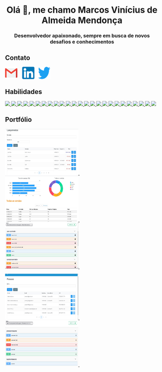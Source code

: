 <h1 align="center">Olá 👋, me chamo Marcos Vinícius de Almeida Mendonça</h1>
<h3 align="center">Desenvolvedor apaixonado, sempre em busca de novos desafios e conhecimentos</h3>

<h2>Contato</h2>
<p>
<a href="mailto:marcosviniciusam90@gmail.com" target="_blank"><img align="center" src="img/icons/gmail.png" alt="marcosviniciusam90@gmail.com" height="40" width="40" /></a>&nbsp;&nbsp;&nbsp;
<a href="https://linkedin.com/in/marcosviniciusam90" target="_blank"><img align="center" src="img/icons/linkedin.png" alt="marcosviniciusam90" height="40" width="40" /></a>&nbsp;&nbsp;
<a href="https://twitter.com/marcosvam90_ofc" target="_blank"><img align="center" src="img/icons/twitter.png" alt="marcosvam90_ofc" height="40" width="40" /></a>
</p>

<h2>Habilidades</h2>

<div> 
  <a href="https://www.java.com" title="Java" target="_blank"> 
  <img src="https://img.shields.io/badge/java-%23ED8B00.svg?&style=for-the-badge&logo=java&logoColor=white"/> 
  </a>

  <a href="https://spring.io/" title="Spring" target="_blank"> 
  <img src="https://img.shields.io/badge/spring%20-%236DB33F.svg?&style=for-the-badge&logo=spring&logoColor=white"/>
  </a>

  <a href="https://www.docker.com/" title="Docker" target="_blank"> 
  <img src="https://img.shields.io/badge/docker%20-%230db7ed.svg?&style=for-the-badge&logo=docker&logoColor=white"/>
  </a>

  <a href="https://www.jenkins.io" title="Jenkins" target="_blank"> 
  <img src="https://img.shields.io/badge/jenkins%20-d33833.svg?&style=for-the-badge&logo=jenkins&logoColor=white"/>
  </a>

  <a href="https://www.swagger.io" title="Swagger" target="_blank"> 
  <img src="https://img.shields.io/badge/swagger%20-%236DB33F.svg?&style=for-the-badge&logo=swagger&logoColor=white"/>
  </a>

  <a href="https://hibernate.org" title="Hibernate/JPA" target="_blank"> 
  <img src="https://img.shields.io/badge/hibernate/jpa%20-59666c.svg?&style=for-the-badge&logo=hibernate&logoColor=white"/>
  </a>

  <a href="https://git-scm.com" title="Git" target="_blank"> 
  <img src="https://img.shields.io/badge/git%20-f54d27.svg?&style=for-the-badge&logo=git&logoColor=white"/>
  </a>

  <a href="https://postman.com" title="Postman" target="_blank"> 
  <img src="https://img.shields.io/badge/postman%20-ff6c37.svg?&style=for-the-badge&logo=postman&logoColor=white"/>
  </a>

  <a href="https://openjfx.io/" title="JavaFX" target="_blank"> 
  <img src="https://img.shields.io/badge/javafx%20-4b9dd7.svg?&style=for-the-badge&logo=java&logoColor=white"/>
  </a>

  <a href="https://developer.android.com" title="Android" target="_blank"> 
  <img src="https://img.shields.io/badge/android%20-00de7a.svg?&style=for-the-badge&logo=android&logoColor=white"/>
  </a>  

  <a href="https://angular.io" title="Angular" target="_blank"> 
  <img src="https://img.shields.io/badge/Angular-DD0031?style=for-the-badge&logo=angular&logoColor=white"/>
  </a>  

  <a href="https://reactjs.org" title="ReactJS" target="_blank"> 
  <img src="https://img.shields.io/badge/reactjs%20-%2320232a.svg?&style=for-the-badge&logo=react&logoColor=%2361DAFB"/>
  </a>

  <a href="https://developer.mozilla.org/en-US/docs/Web/JavaScript" title="JavaScript" target="_blank"> 
  <img src="https://img.shields.io/badge/javascript%20-%23323330.svg?&style=for-the-badge&logo=javascript&logoColor=%23F7DF1E"/>
  </a>

  <a href="https://www.typescriptlang.org" title="TypeScript" target="_blank"> 
  <img src="https://img.shields.io/badge/typescript%20-3178c6.svg?&style=for-the-badge&logo=typescript&logoColor=white"/>
  </a>

  <a href="https://www.w3schools.com/html" title="HTML5" target="_blank"> 
  <img src="https://img.shields.io/badge/html5%20-%23E34F26.svg?&style=for-the-badge&logo=html5&logoColor=white"/>
  </a>

  <a href="https://www.w3schools.com/css" title="CSS3" target="_blank"> 
  <img src="https://img.shields.io/badge/css3%20-%231572B6.svg?&style=for-the-badge&logo=css3&logoColor=white"/>
  </a>

  <a href="https://www.cprogramming.com" title="C" target="_blank"> 
  <img src="https://img.shields.io/badge/c%20-%23323330.svg?&style=for-the-badge&logo=c&logoColor=white"/>
  </a>

  <a href="https://www.w3schools.com/cpp" title="C++" target="_blank"> 
  <img src="https://img.shields.io/badge/c++%20-%23323330.svg?&style=for-the-badge&logo=cplusplus&logoColor=white"/>
  </a>

  <a href="https://www.w3schools.com/cs" title="C#" target="_blank"> 
  <img src="https://img.shields.io/badge/cs%20-%23323330.svg?&style=for-the-badge&logo=csharp&logoColor=white"/>
  </a>

  <a href="https://heroku.com" title="Heroku" target="_blank"> 
  <img src="https://img.shields.io/badge/heroku%20-614889.svg?&style=for-the-badge&logo=heroku&logoColor=white"/>
  </a>

  <a href="https://www.netlify.com" title="Netlify" target="_blank"> 
  <img src="https://img.shields.io/badge/netlify%20-43a3bd.svg?&style=for-the-badge&logo=netlify&logoColor=white"/>
  </a>

  <a href="https://www.oracle.com" title="Oracle" target="_blank"> 
  <img src="https://img.shields.io/badge/oracle%20-c74634.svg?&style=for-the-badge&logo=oracle&logoColor=white"/>
  </a>

  <a href="https://www.microsoft.com/en-us/sql-server" title="SQL Server" target="_blank"> 
  <img src="https://img.shields.io/badge/sql%20server%20-0067b8.svg?&style=for-the-badge&logo=microsoft&logoColor=white"/>
  </a>

  <a href="https://www.postgresql.org" title="PostgreSQL" target="_blank"> 
  <img src ="https://img.shields.io/badge/postgresql-%23316192.svg?&style=for-the-badge&logo=postgresql&logoColor=white"/>
  </a>

  <a href="https://www.mysql.com" title="MySQL" target="_blank"> 
  <img src="https://img.shields.io/badge/mysql-00758f.svg?&style=for-the-badge&logo=mysql&logoColor=white"/>
  </a>

</div>

<h2>Portfólio</h2>

<div>

  <a href="https://mvam-algamoney.netlify.app/" title="AlgaMoney &#13;Aplicação para controle financeiro" target="_blank">
    <kbd><img src="img/algamoney.jpg" width="240" height="150" /></kbd>
  </a>&nbsp;&nbsp;&nbsp;&nbsp;&nbsp;&nbsp;&nbsp;&nbsp;&nbsp;&nbsp;
  
  <a href="https://mvam-dsvendas.netlify.app/" title="DSVendas &#13;Dashboard de vendas" target="_blank">
    <kbd><img src="img/dsvendas.jpg" width="240" height="150" /></kbd>
  </a>&nbsp;&nbsp;&nbsp;&nbsp;&nbsp;&nbsp;&nbsp;&nbsp;&nbsp;&nbsp;

  <a href="https://mvam-etcontact.herokuapp.com/swagger-ui/index.html?url=/api-docs" title="ETContact &#13;API REST para cadastro de pessoas e contatos" target="_blank">
    <kbd><img src="img/etcontact.jpg" width="240" height="150" /></kbd>
  </a>&nbsp;&nbsp;&nbsp;&nbsp;&nbsp;&nbsp;&nbsp;&nbsp;&nbsp;&nbsp;

  <p>  </p>
  
  <a href="https://mvam-spperson.netlify.app" title="SPPerson (app) &#13;App para cadastro de pessoas" target="_blank">
    <kbd><img src="img/spperson-app.jpg" width="240" height="150" /></kbd>
  </a>&nbsp;&nbsp;&nbsp;&nbsp;&nbsp;&nbsp;&nbsp;&nbsp;&nbsp;&nbsp;

  <a href="https://mvam-spperson.herokuapp.com/swagger-ui/index.html?url=/api-docs" title="SPPerson (API) &#13;API REST para cadastro de pessoas" target="_blank">
    <kbd><img src="img/spperson.jpg" width="240" height="150" /></kbd>
  </a>&nbsp;&nbsp;&nbsp;&nbsp;&nbsp;&nbsp;&nbsp;&nbsp;&nbsp;&nbsp;

</div>
